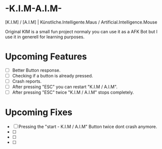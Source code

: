 # -K.I.M-A.I.M-
[K.I.M] / [A.I.M] | Künstliche.Intelligente.Maus / Artificial.Intelligence.Mouse

Original KIM is a small fun project normaly you can use it as a AFK Bot but I use it in generell for learning purposes.


# Upcoming Features

- [ ] Better Button response.
- [ ] Checking if a button is already pressed.
- [ ] Crash reports.
- [ ] After pressing "ESC" you can restart "K.I.M / A.I.M".
- [ ] After pressing "ESC" twice "K.I.M / A.I.M" stops completely.

# Upcoming Fixes

- [ ] Pressing the "start - K.I.M / A.I.M" Button twice dont crash anymore.
- [ ] 
- [ ] 
- [ ] 
